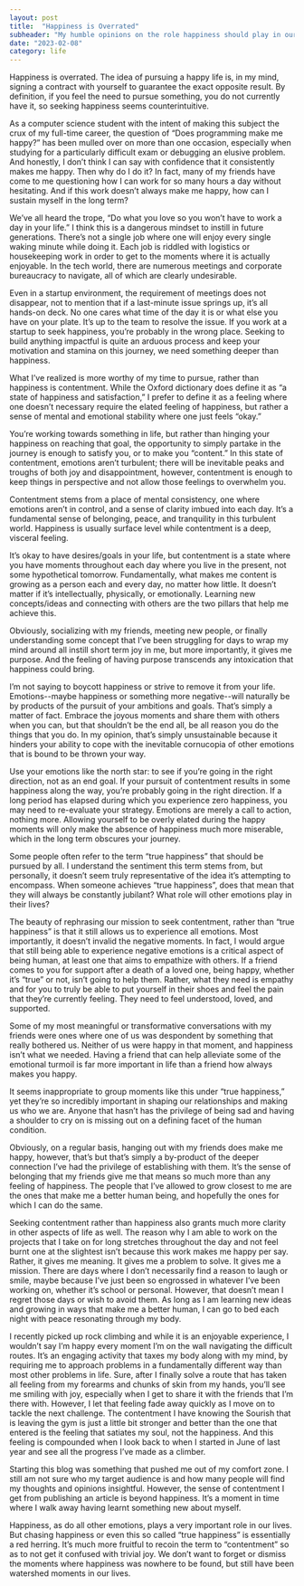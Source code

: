 ```yaml
---
layout: post
title:  "Happiness is Overrated"
subheader: "My humble opinions on the role happiness should play in our lives"
date: "2023-02-08"
category: life
---
```


Happiness is overrated. The idea of pursuing a happy life is, in my mind, signing a contract with yourself to guarantee the exact opposite result. By definition, if you feel the need to pursue something, you do not currently have it, so seeking happiness seems counterintuitive.

As a computer science student with the intent of making this subject the crux of my full-time career, the question of “Does programming make me happy?” has been mulled over on more than one occasion, especially when studying for a particularly difficult exam or debugging an elusive problem. And honestly, I don’t think I can say with confidence that it consistently makes me happy. Then why do I do it? In fact, many of my friends have come to me questioning how I can work for so many hours a day without hesitating. And if this work doesn’t always make me happy, how can I sustain myself in the long term?

We’ve all heard the trope, “Do what you love so you won’t have to work a day in your life.” I think this is a dangerous mindset to instill in future generations. There’s not a single job where one will enjoy every single waking minute while doing it. Each job is riddled with logistics or housekeeping work in order to get to the moments where it is actually enjoyable. In the tech world, there are numerous meetings and corporate bureaucracy to navigate, all of which are clearly undesirable.

Even in a startup environment, the requirement of meetings does not disappear, not to mention that if a last-minute issue springs up, it’s all hands-on deck. No one cares what time of the day it is or what else you have on your plate. It’s up to the team to resolve the issue. If you work at a startup to seek happiness, you’re probably in the wrong place. Seeking to build anything impactful is quite an arduous process and keep your motivation and stamina on this journey, we need something deeper than happiness.

What I’ve realized is more worthy of my time to pursue, rather than happiness is contentment. While the Oxford dictionary does define it as “a state of happiness and satisfaction,” I prefer to define it as a feeling where one doesn’t necessary require the elated feeling of happiness, but rather a sense of mental and emotional stability where one just feels “okay.”

You’re working towards something in life, but rather than hinging your happiness on reaching that goal, the opportunity to simply partake in the journey is enough to satisfy you, or to make you “content.” In this state of contentment, emotions aren’t turbulent; there will be inevitable peaks and troughs of both joy and disappointment, however, contentment is enough to keep things in perspective and not allow those feelings to overwhelm you.

Contentment stems from a place of mental consistency, one where emotions aren’t in control, and a sense of clarity imbued into each day. It’s a fundamental sense of belonging, peace, and tranquility in this turbulent world. Happiness is usually surface level while contentment is a deep, visceral feeling.

It’s okay to have desires/goals in your life, but contentment is a state where you have moments throughout each day where you live in the present, not some hypothetical tomorrow. Fundamentally, what makes me content is growing as a person each and every day, no matter how little. It doesn’t matter if it’s intellectually, physically, or emotionally. Learning new concepts/ideas and connecting with others are the two pillars that help me achieve this.

Obviously, socializing with my friends, meeting new people, or finally understanding some concept that I’ve been struggling for days to wrap my mind around all instill short term joy in me, but more importantly, it gives me purpose. And the feeling of having purpose transcends any intoxication that happiness could bring.

I’m not saying to boycott happiness or strive to remove it from your life. Emotions--maybe happiness or something more negative--will naturally be by products of the pursuit of your ambitions and goals. That’s simply a matter of fact. Embrace the joyous moments and share them with others when you can, but that shouldn’t be the end all, be all reason you do the things that you do. In my opinion, that’s simply unsustainable because it hinders your ability to cope with the inevitable cornucopia of other emotions that is bound to be thrown your way.

Use your emotions like the north star: to see if you’re going in the right direction, not as an end goal. If your pursuit of contentment results in some happiness along the way, you’re probably going in the right direction. If a long period has elapsed during which you experience zero happiness, you may need to re-evaluate your strategy. Emotions are merely a call to action, nothing more. Allowing yourself to be overly elated during the happy moments will only make the absence of happiness much more miserable, which in the long term obscures your journey.

Some people often refer to the term “true happiness” that should be pursued by all. I understand the sentiment this term stems from, but personally, it doesn’t seem truly representative of the idea it’s attempting to encompass. When someone achieves “true happiness”, does that mean that they will always be constantly jubilant? What role will other emotions play in their lives?

The beauty of rephrasing our mission to seek contentment, rather than “true happiness” is that it still allows us to experience all emotions. Most importantly, it doesn’t invalid the negative moments. In fact, I would argue that still being able to experience negative emotions is a critical aspect of being human, at least one that aims to empathize with others. If a friend comes to you for support after a death of a loved one, being happy, whether it’s “true” or not, isn’t going to help them. Rather, what they need is empathy and for you to truly be able to put yourself in their shoes and feel the pain that they’re currently feeling. They need to feel understood, loved, and supported.

Some of my most meaningful or transformative conversations with my friends were ones where one of us was despondent by something that really bothered us. Neither of us were happy in that moment, and happiness isn’t what we needed. Having a friend that can help alleviate some of the emotional turmoil is far more important in life than a friend how always makes you happy.

It seems inappropriate to group moments like this under “true happiness,” yet they’re so incredibly important in shaping our relationships and making us who we are. Anyone that hasn’t has the privilege of being sad and having a shoulder to cry on is missing out on a defining facet of the human condition.

Obviously, on a regular basis, hanging out with my friends does make me happy, however, that’s but that’s simply a by-product of the deeper connection I’ve had the privilege of establishing with them. It’s the sense of belonging that my friends give me that means so much more than any feeling of happiness. The people that I’ve allowed to grow closest to me are the ones that make me a better human being, and hopefully the ones for which I can do the same.

Seeking contentment rather than happiness also grants much more clarity in other aspects of life as well. The reason why I am able to work on the projects that I take on for long stretches throughout the day and not feel burnt one at the slightest isn’t because this work makes me happy per say. Rather, it gives me meaning. It gives me a problem to solve. It gives me a mission. There are days where I don’t necessarily find a reason to laugh or smile, maybe because I’ve just been so engrossed in whatever I’ve been working on, whether it’s school or personal. However, that doesn’t mean I regret those days or wish to avoid them. As long as I am learning new ideas and growing in ways that make me a better human, I can go to bed each night with peace resonating through my body.

I recently picked up rock climbing and while it is an enjoyable experience, I wouldn’t say I’m happy every moment I’m on the wall navigating the difficult routes. It’s an engaging activity that taxes my body along with my mind, by requiring me to approach problems in a fundamentally different way than most other problems in life. Sure, after I finally solve a route that has taken all feeling from my forearms and chunks of skin from my hands, you’ll see me smiling with joy, especially when I get to share it with the friends that I’m there with. However, I let that feeling fade away quickly as I move on to tackle the next challenge. The contentment I have knowing the Sourish that is leaving the gym is just a little bit stronger and better than the one that entered is the feeling that satiates my soul, not the happiness. And this feeling is compounded when I look back to when I started in June of last year and see all the progress I’ve made as a climber.

Starting this blog was something that pushed me out of my comfort zone. I still am not sure who my target audience is and how many people will find my thoughts and opinions insightful. However, the sense of contentment I get from publishing an article is beyond happiness. It’s a moment in time where I walk away having learnt something new about myself.

Happiness, as do all other emotions, plays a very important role in our lives. But chasing happiness or even this so called “true happiness” is essentially a red herring. It’s much more fruitful to recoin the term to “contentment” so as to not get it confused with trivial joy. We don’t want to forget or dismiss the moments where happiness was nowhere to be found, but still have been watershed moments in our lives.
